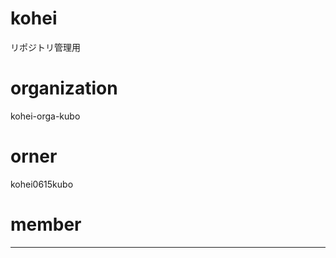 # kohei
リポジトリ管理用

# organization
kohei-orga-kubo

# orner
kohei0615kubo

# member
------------------
